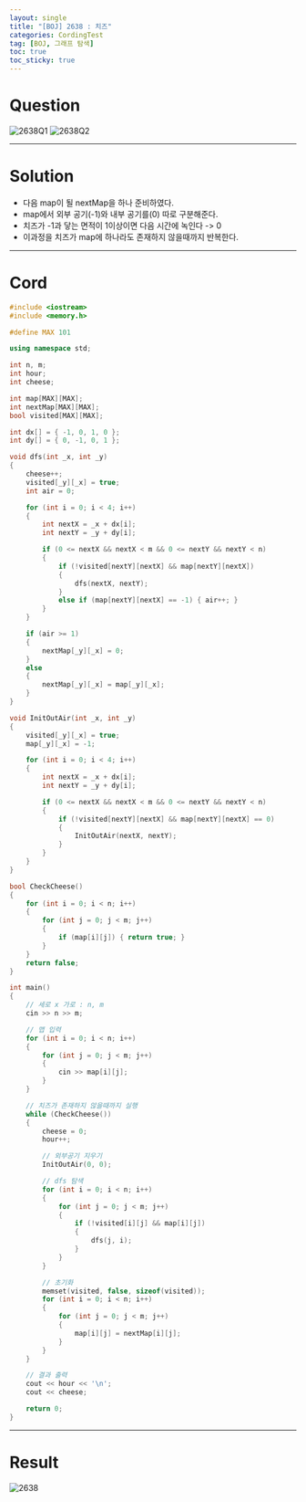 ```yaml
---
layout: single
title: "[BOJ] 2638 : 치즈"
categories: CordingTest
tag: [BOJ, 그래프 탐색]
toc: true
toc_sticky: true
---
```


# Question
![2638Q1](https://user-images.githubusercontent.com/97664446/181780999-bf76f898-5b60-4fe6-a8af-bcbb2513d006.PNG)
![2638Q2](https://user-images.githubusercontent.com/97664446/181780991-20aac783-ad70-4f5b-9e3d-d220bf01b857.PNG)

***

# Solution
- 다음 map이 될 nextMap을 하나 준비하였다.
- map에서 외부 공기(-1)와 내부 공기를(0) 따로 구분해준다.
- 치즈가 -1과 닿는 면적이 1이상이면 다음 시간에 녹인다 -> 0
- 이과정을 치즈가 map에 하나라도 존재하지 않을때까지 반복한다.

***

# Cord
```c++
#include <iostream>
#include <memory.h>

#define MAX 101

using namespace std;

int n, m;
int hour;
int cheese;

int map[MAX][MAX];
int nextMap[MAX][MAX];
bool visited[MAX][MAX];

int dx[] = { -1, 0, 1, 0 };
int dy[] = { 0, -1, 0, 1 };

void dfs(int _x, int _y)
{
	cheese++;
	visited[_y][_x] = true;
	int air = 0;

	for (int i = 0; i < 4; i++)
	{
		int nextX = _x + dx[i];
		int nextY = _y + dy[i];

		if (0 <= nextX && nextX < m && 0 <= nextY && nextY < n)
		{
			if (!visited[nextY][nextX] && map[nextY][nextX])
			{
				dfs(nextX, nextY);
			}
			else if (map[nextY][nextX] == -1) { air++; }
		}
	}

	if (air >= 1)
	{
		nextMap[_y][_x] = 0;
	}
	else
	{
		nextMap[_y][_x] = map[_y][_x];
	}
}

void InitOutAir(int _x, int _y)
{
	visited[_y][_x] = true;
	map[_y][_x] = -1;

	for (int i = 0; i < 4; i++)
	{
		int nextX = _x + dx[i];
		int nextY = _y + dy[i];

		if (0 <= nextX && nextX < m && 0 <= nextY && nextY < n)
		{
			if (!visited[nextY][nextX] && map[nextY][nextX] == 0)
			{
				InitOutAir(nextX, nextY);
			}
		}
	}
}

bool CheckCheese()
{
	for (int i = 0; i < n; i++)
	{
		for (int j = 0; j < m; j++)
		{
			if (map[i][j]) { return true; }
		}
	}
	return false;
}

int main()
{
	// 세로 x 가로 : n, m
	cin >> n >> m;

	// 맵 입력
	for (int i = 0; i < n; i++)
	{
		for (int j = 0; j < m; j++)
		{
			cin >> map[i][j];
		}
	}

	// 치즈가 존재하지 않을때까지 실행
	while (CheckCheese())
	{
		cheese = 0;
		hour++;

		// 외부공기 지우기
		InitOutAir(0, 0);

		// dfs 탐색
		for (int i = 0; i < n; i++)
		{
			for (int j = 0; j < m; j++)
			{
				if (!visited[i][j] && map[i][j])
				{
					dfs(j, i);
				}
			}
		}

		// 초기화
		memset(visited, false, sizeof(visited));
		for (int i = 0; i < n; i++)
		{
			for (int j = 0; j < m; j++)
			{
				map[i][j] = nextMap[i][j];
			}
		}	
	}

	// 결과 출력
	cout << hour << '\n';
	cout << cheese;

	return 0;
}

```

***

# Result
![2638](https://user-images.githubusercontent.com/97664446/181780998-2be1de1d-4f0a-4085-9a23-dce2359b9dfd.PNG)
